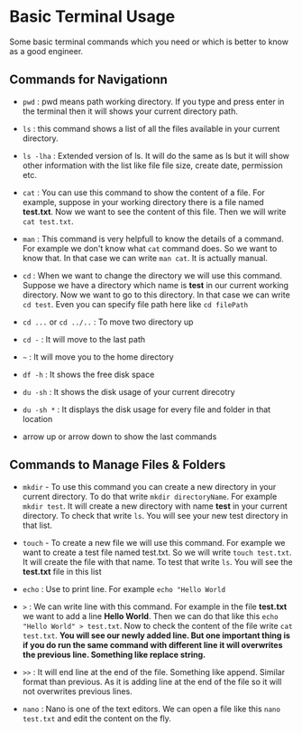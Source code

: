 # Basic Terminal Usage
Some basic terminal commands which you need or which is better to know as a good engineer.

## Commands for Navigationn
* `pwd` : pwd means path working directory. If you type and press enter in the terminal then it will shows your current directory path.

* `ls` : this command shows a list of all the files available in your current directory.

* `ls -lha` : Extended version of ls. It will do the same as ls but it will show other information with the list like file file size, create date, permission etc.

* `cat` : You can use this command to show the content of a file. For example, suppose in your working directory there is a file named **test.txt**. Now we want to see the content of this file. Then we will write `cat test.txt`. 

* `man` : This command is very helpfull to know the details of a command. For example we don't know what `cat` command does. So we want to know that. In that case we can write `man cat`. It is actually manual.

* `cd` : When we want to change the directory we will use this command. Suppose we have a directory which name is **test** in our current working directory. Now we want to go to this directory. In that case we can write `cd test`. Even you can specify file path here like `cd filePath`

* `cd ...` or `cd ../..` : To move two directory up
* `cd -` : It will move to the last path
* `~` : It will move you to the home directory
* `df -h` : It shows the free disk space 
* `du -sh` : It shows the disk usage of your current direcotry
* `du -sh *` : It displays the disk usage for every file and folder in that location
* arrow up or arrow down to show the last commands 


## Commands to Manage Files & Folders

* `mkdir` - To use this command you can create a new directory in your current directory. To do that write `mkdir directoryName`. For example `mkdir test`. It will create a new directory with name **test** in your current directory. To check that write `ls`. You will see your new test directory in that list.

* `touch` - To create a new file we will use this command. For example we want to create a test file named test.txt. So we will write `touch test.txt`. It will create the file with that name. To test that write `ls`. You will see the **test.txt** file in this list

* `echo` : Use to print line. For example `echo "Hello World`

* `>` : We can write line with this command. For example in the file **test.txt** we want to add a line **Hello World**. Then we can do that like this `echo "Hello World" > test.txt`. Now to check the content of the file write `cat test.txt`. **You will see our newly added line. But one important thing is if you do run the same command with different line it will overwrites the previous line. Something like replace string.**

* `>>` : It will end line at the end of the file. Something like append. Similar format than previous. As it is adding line at the end of the file so it will not overwrites previous lines.

* `nano` : Nano is one of the text editors. We can open a file like this `nano test.txt` and edit the content on the fly.
 
